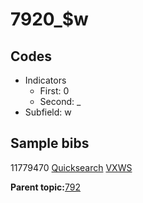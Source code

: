# 7920\_$w

## Codes

-   Indicators
    -   First: 0
    -   Second: \_
-   Subfield: w

## Sample bibs

11779470 [Quicksearch](https://search.library.yale.edu/catalog/11779470) [VXWS](http://prodorbis.library.yale.edu:7014/vxws/GetHoldingsService?bibId=11779470)

**Parent topic:**[792](../../tags/792/792.md)

